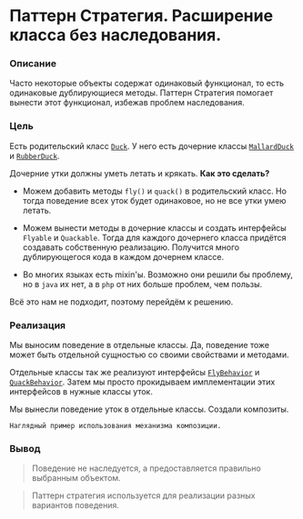 # Паттерн Стратегия. Расширение класса без наследования.

### Описание
Часто некоторые объекты содержат одинаковый функционал, то есть одинаковые дублирующиеся методы.
Паттерн Стратегия помогает вынести этот функционал, избежав проблем наследования.


### Цель
Есть родительский класс [`Duck`](Client/Duck.java). У него есть дочерние классы [`MallardDuck`](Client/MallardDuck.java) и [`RubberDuck`](Client/RubberDuck.java).

Дочерние утки должны уметь летать и крякать. **Как это сделать?**

- Можем добавить методы `fly()` и `quack()` в родительский класс. Но тогда поведение всех уток будет одинаковое, но не все утки умею летать.


- Можем вынести методы в дочерние классы и создать интерфейсы `Flyable` и `Quackable`. Тогда для каждого дочернего класса придётся создавать собственную реализацию. 
Получится много дублирующегося кода в каждом дочернем классе.


- Во многих языках есть mixin'ы. Возможно они решили бы проблему, но в `java` их нет, а в `php` от них больше проблем, чем пользы.

Всё это нам не подходит, поэтому перейдём к решению.

### Реализация

Мы выносим поведение в отдельные классы. Да, поведение тоже может быть отдельной сущностью со своими свойствами и методами.

Отдельные классы так же реализуют интерфейсы [`FlyBehavior`](Fly/FlyBehavior.java) и [`QuackBehavior`](Quack/QuackBehavior.java). 
Затем мы просто прокидываем имплементации этих интерфейсов в нужные классы уток.

Мы вынесли поведение уток в отдельные классы. Создали композиты.

    Наглядный пример использования механизма композиции.

### Вывод

>Поведение не наследуется, а предоставляется правильно выбранным объектом.


>Паттерн стратегия используется для реализации разных вариантов поведения.